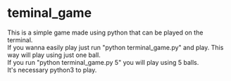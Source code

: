 # teminal_game

This is a simple game made using python that can be played on the terminal.<br>
If you wanna easily play just run "python terminal_game.py" and play. This way will play using just one ball.<br>
If you run "python terminal_game.py 5" you will play using 5 balls.<br>
It's necessary python3 to play.<br>
